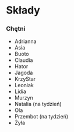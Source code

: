 # Składy

### Chętni

- Adrianna
- Asia
- Buoto
- Claudia
- Hator
- Jagoda
- KrzyStar
- Leoniak
- Lidia
- Murzyn
- Natalia (na tydzień)
- Ola
- Przembot (na tydzień)
- Żyła
